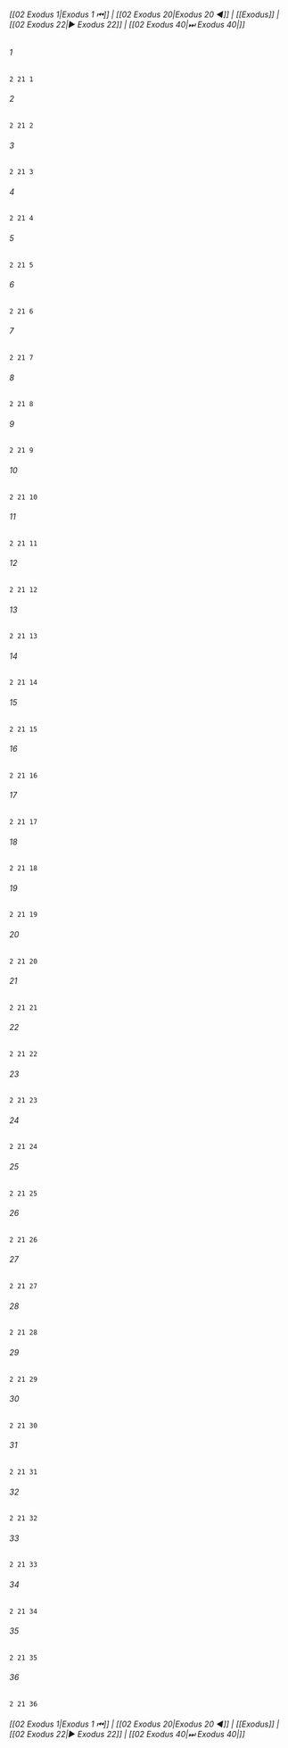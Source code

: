 
###### [[02 Exodus 1|Exodus 1 ⏮]] | [[02 Exodus 20|Exodus 20 ◀]] | [[Exodus]] | [[02 Exodus 22|▶ Exodus 22]] | [[02 Exodus 40|⏭ Exodus 40|]]

###### 1
``` verse
2 21 1 
```
###### 2
``` verse
2 21 2 
```
###### 3
``` verse
2 21 3 
```
###### 4
``` verse
2 21 4 
```
###### 5
``` verse
2 21 5 
```
###### 6
``` verse
2 21 6 
```
###### 7
``` verse
2 21 7 
```
###### 8
``` verse
2 21 8 
```
###### 9
``` verse
2 21 9 
```
###### 10
``` verse
2 21 10 
```
###### 11
``` verse
2 21 11 
```
###### 12
``` verse
2 21 12 
```
###### 13
``` verse
2 21 13 
```
###### 14
``` verse
2 21 14 
```
###### 15
``` verse
2 21 15 
```
###### 16
``` verse
2 21 16 
```
###### 17
``` verse
2 21 17 
```
###### 18
``` verse
2 21 18 
```
###### 19
``` verse
2 21 19 
```
###### 20
``` verse
2 21 20 
```
###### 21
``` verse
2 21 21 
```
###### 22
``` verse
2 21 22 
```
###### 23
``` verse
2 21 23 
```
###### 24
``` verse
2 21 24 
```
###### 25
``` verse
2 21 25 
```
###### 26
``` verse
2 21 26 
```
###### 27
``` verse
2 21 27 
```
###### 28
``` verse
2 21 28 
```
###### 29
``` verse
2 21 29 
```
###### 30
``` verse
2 21 30 
```
###### 31
``` verse
2 21 31 
```
###### 32
``` verse
2 21 32 
```
###### 33
``` verse
2 21 33 
```
###### 34
``` verse
2 21 34 
```
###### 35
``` verse
2 21 35 
```
###### 36
``` verse
2 21 36 
```

###### [[02 Exodus 1|Exodus 1 ⏮]] | [[02 Exodus 20|Exodus 20 ◀]] | [[Exodus]] | [[02 Exodus 22|▶ Exodus 22]] | [[02 Exodus 40|⏭ Exodus 40|]]

